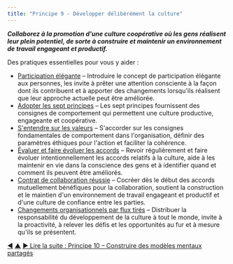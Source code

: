```yaml
---
title: "Principe 9 - Développer délibérément la culture"
---
```




**_Collaborez à la promotion d'une culture coopérative où les gens réalisent leur plein potentiel, de sorte à construire et maintenir un environnement de travail engageant et productif._**

Des pratiques essentielles pour vous y aider :

-   [Participation élégante](artful-participation.html.html) – Introduire le concept de participation élégante aux personnes, les invite à prêter une attention consciente à la façon dont ils contribuent et à apporter des changements lorsqu'ils réalisent que leur approche actuelle peut être améliorée.
-   [Adopter les sept principes](adopt-the-seven-principles.html.html) – Les sept principes fournissent des consignes de comportement qui permettent une culture productive, engageante et coopérative.
-   [S'entendre sur les valeurs](agree-on-values.html.html) – S'accorder sur les consignes fondamentales de comportement dans l'organisation, définir des paramètres éthiques pour l'action et faciliter la cohérence.
-   [Évaluer et faire évoluer les accords](evaluate-and-evolve-agreements.html.html) – Revoir régulièrement et faire évoluer intentionnellement les accords relatifs à la culture, aide à les maintenir en vie dans la conscience des gens et à identifier quand et comment ils peuvent être améliorés.
-   [Contrat de collaboration réussie](contract-for-successful-collaboration.html.html) – Cocréer dès le début des accords mutuellement bénéfiques pour la collaboration, soutient la construction et le maintien d'un environnement de travail engageant et productif et d'une culture de confiance entre les parties.
-   [Changements organisationnels par flux tirés](create-a-pull-system-for-organizational-change.html.html) – Distribuer la responsabilité du développement de la culture à tout le monde, invite à la proactivité, à relever les défis et les opportunités au fur et à mesure qu'ils se présentent.


<div class="bottom-nav">
<a href="invest-in-learning.html" title="Retour à : Principe 8 - Investir dans l&#x27;apprentissage">◀</a> <a href="transformation.html" title="Remonter: Trois principes pour se transformer">▲</a> <a href="shared-mental-models.html" title="Lire la suite : Principe 10 – Construire des modèles mentaux partagés">▶ Lire la suite : Principe 10 – Construire des modèles mentaux partagés</a>
</div>


<script type="text/javascript">
Mousetrap.bind('g n', function() {
    window.location.href = 'shared-mental-models.html';
    return false;
});
</script>

